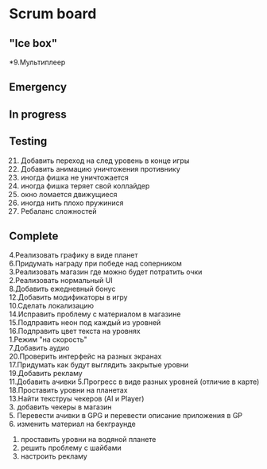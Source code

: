 # Scrum board

"Ice box"
--------------------- 
*9.Мультиплеер  

Emergency
---------------------

In progress
---------------------

Testing
---------------------
21. Добавить переход на след уровень в конце игры  
28. Добавить анимацию уничтожения противнику 
24. иногда фишка не уничтожается  
25. иногда фишка теряет свой коллайдер  
26. окно ломается движущиеся  
27. иногда нить плохо пружинися  
22. Ребаланс сложностей  

Complete
---------------------
4.Реализовать графику в виде планет  
6.Придумать награду при победе над соперником  
3.Реализовать магазин где можно будет потратить очки  
2.Реализовать нормальный UI  
8.Добавить ежедневный бонус  
12.Добавить модификаторы в игру  
10.Сделать локализацию  
14.Исправить проблему с материалом в магазине  
15.Подправить неон под каждый из уровней  
16.Подправить цвет текста на уровнях  
1.Режим "на скорость"  
7.Добавить аудио  
20.Проверить интерфейс на разных экранах  
17.Придумать как будут выглядить закрытые уровни  
19.Добавить рекламу  
11.Добавить ачивки 
5.Прогресс в виде разных уровней (отличие в карте)  
18.Проставить уровни на планетах  
13.Найти текструы чекеров (AI и Player)  
3. добавить чекеры в магазин  
5. Перевести ачивки в GPG и перевести описание приложения в GP  
6. изменить материал на бекграунде  
1. проставить уровни на водяной планете  
2. решить проблему с шайбами  
4. настроить рекламу  
